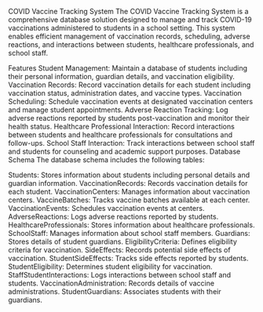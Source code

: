 COVID Vaccine Tracking System
The COVID Vaccine Tracking System is a comprehensive database solution designed to manage and track COVID-19 vaccinations administered to students in a school setting. This system enables efficient management of vaccination records, scheduling, adverse reactions, and interactions between students, healthcare professionals, and school staff.

Features
Student Management: Maintain a database of students including their personal information, guardian details, and vaccination eligibility.
Vaccination Records: Record vaccination details for each student including vaccination status, administration dates, and vaccine types.
Vaccination Scheduling: Schedule vaccination events at designated vaccination centers and manage student appointments.
Adverse Reaction Tracking: Log adverse reactions reported by students post-vaccination and monitor their health status.
Healthcare Professional Interaction: Record interactions between students and healthcare professionals for consultations and follow-ups.
School Staff Interaction: Track interactions between school staff and students for counseling and academic support purposes.
Database Schema
The database schema includes the following tables:

Students: Stores information about students including personal details and guardian information.
VaccinationRecords: Records vaccination details for each student.
VaccinationCenters: Manages information about vaccination centers.
VaccineBatches: Tracks vaccine batches available at each center.
VaccinationEvents: Schedules vaccination events at centers.
AdverseReactions: Logs adverse reactions reported by students.
HealthcareProfessionals: Stores information about healthcare professionals.
SchoolStaff: Manages information about school staff members.
Guardians: Stores details of student guardians.
EligibilityCriteria: Defines eligibility criteria for vaccination.
SideEffects: Records potential side effects of vaccination.
StudentSideEffects: Tracks side effects reported by students.
StudentEligibility: Determines student eligibility for vaccination.
StaffStudentInteractions: Logs interactions between school staff and students.
VaccinationAdministration: Records details of vaccine administrations.
StudentGuardians: Associates students with their guardians.
